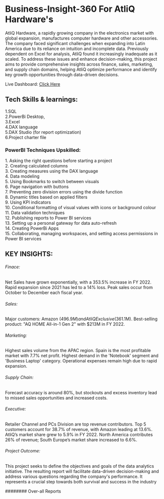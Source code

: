 # Business-Insight-360 For AtliQ Hardware's
AtliQ Hardware, a rapidly growing company in the electronics market with global expansion, manufactures computer hardware and other accessories. The company faced significant challenges when expanding into Latin America due to its reliance on intuition and incomplete data. Previously dependent on Excel for analysis, AtliQ found it increasingly inadequate as it scaled. To address these issues and enhance decision-making, this project aims to provide comprehensive insights across finance, sales, marketing, and supply chain domains, helping AtliQ optimize performance and identify key growth opportunities through data-driven decisions.

Live Dashboard: [Click Here](https://app.powerbi.com/view?r=eyJrIjoiYjY4Njk4MDMtMDcwNS00ZTAyLWIxOTMtNGM4N2JiMzI2ODg3IiwidCI6ImM2ZTU0OWIzLTVmNDUtNDAzMi1hYWU5LWQ0MjQ0ZGM1YjJjNCJ9)

## Tech Skills & learnings:
<p> 
1.SQL <br>
2.PowerBi Desktop, <br>
3.Excel <br>
4.DAX language <br>
5.DAX Studio (for report optimization) <br>
6.Project charter file </p>

### PowerBI Techniques Upskilled:
<p> 
1. Asking the right questions before starting a project  <br> 
2. Creating calculated columns  <br>
3. Creating measures using the DAX language  <br>
4. Data modeling <br>
5. Using Bookmarks to switch between visuals  <br>
6. Page navigation with buttons  <br>
7. Preventing zero division errors using the divide function  <br>
8. Dynamic titles based on applied filters  <br>
9. Using KPI indicators  <br>
10. Conditional formatting of visual values with icons or background colour  <br>
11. Data validation techniques  <br>
12. Publishing reports to Power BI services  <br>
13. Setting up a personal gateway for data auto-refresh  <br>
14. Creating PowerBi Apps <br>
15. Collaborating, managing workspaces, and setting access permissions in Power BI services </p>

## KEY INSIGHTS:<p> 
###### Finace:
Net Sales have grown exponentially, with a 353.5% increase in FY 2022.
Rapid expansion since 2021 has led to a 14% loss.
Peak sales occur from October to December each fiscal year.
###### Sales:
Major customers: Amazon ($496.9M) and AtliQ Exclusive ($361.1M).
Best-selling product: "AQ HOME All-in-1 Gen 2" with $213M in FY 2022.
###### Marketing:
Highest sales volume from the APAC region.
Spain is the most profitable market with 7.7% net profit.
Highest demand in the 'Notebook' segment and 'Business Laptop' category.
Operational expenses remain high due to rapid expansion.
###### Supply Chain:
Forecast accuracy is around 80%, but stockouts and excess inventory lead to missed sales opportunities and increased costs.
###### Executive:
Retailer Channel and PCs Division are top revenue contributors.
Top 5 customers account for 38.7% of revenue, with Amazon leading at 13.6%.
AtliQ’s market share grew to 5.9% in FY 2022.
North America contributes 26% of revenue; South Europe’s market share increased to 6.6%.
 
###### Project Outcome:
This project seeks to define the objectives and goals of the data analytics initiative. The resulting report will facilitate data-driven decision-making and address various questions regarding the company's performance. It represents a crucial step towards both survival and success in the industry

 ######## Over-all Reports  


